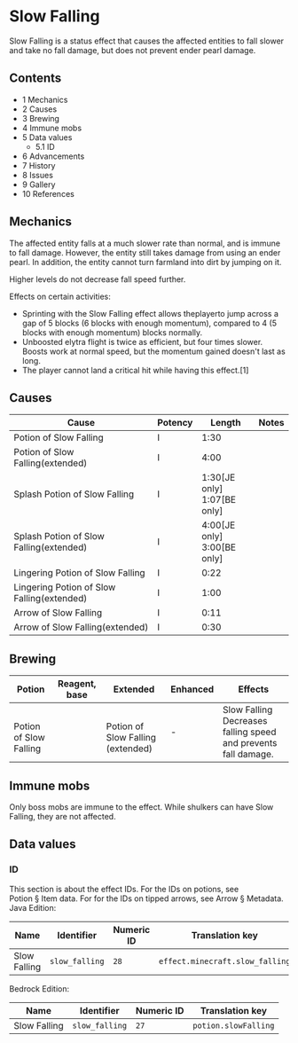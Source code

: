 # Slow Falling
Slow Falling is a status effect that causes the affected entities to fall slower and take no fall damage, but does not prevent ender pearl damage.

## Contents
- 1 Mechanics
- 2 Causes
- 3 Brewing
- 4 Immune mobs
- 5 Data values
	- 5.1 ID
- 6 Advancements
- 7 History
- 8 Issues
- 9 Gallery
- 10 References

## Mechanics
The affected entity falls at a much slower rate than normal, and is immune to fall damage. However, the entity still takes damage from using an ender pearl. In addition, the entity cannot turn farmland into dirt by jumping on it.

Higher levels do not decrease fall speed further.

Effects on certain activities:

- Sprinting with the Slow Falling effect allows theplayerto jump across a gap of 5 blocks (6 blocks with enough momentum), compared to 4 (5 blocks with enough momentum) blocks normally.
- Unboosted elytra flight is twice as efficient, but four times slower. Boosts work at normal speed, but the momentum gained doesn't last as long.
- The player cannot land a critical hit while having this effect.[1]

## Causes
| Cause                                      | Potency | Length                              | Notes |
|--------------------------------------------|---------|-------------------------------------|-------|
| Potion of Slow Falling                     | I       | 1:30                                |       |
| Potion of Slow Falling(extended)           | I       | 4:00                                |       |
| Splash Potion of Slow Falling              | I       | 1:30‌[JE  only]<br/>1:07‌[BE  only] |       |
| Splash Potion of Slow Falling(extended)    | I       | 4:00‌[JE  only]<br/>3:00‌[BE  only] |       |
| Lingering Potion of Slow Falling           | I       | 0:22                                |       |
| Lingering Potion of Slow Falling(extended) | I       | 1:00                                |       |
| Arrow of Slow Falling                      | I       | 0:11                                |       |
| Arrow of Slow Falling(extended)            | I       | 0:30                                |       |

## Brewing
| Potion                      | Reagent, base | Extended                               | Enhanced | Effects                                                            |
|-----------------------------|---------------|----------------------------------------|----------|--------------------------------------------------------------------|
| <br/>Potion of Slow Falling |               | <br/>Potion of Slow Falling (extended) | -        | Slow Falling<br/>Decreases falling speed and prevents fall damage. |

## Immune mobs
Only boss mobs are immune to the effect. While shulkers can have Slow Falling, they are not affected.

## Data values
### ID
This section is about the effect IDs.  For the IDs on potions, see Potion § Item data.  For for the IDs on tipped arrows, see Arrow § Metadata.
Java Edition:

| Name         | Identifier     | Numeric ID | Translation key                 |
|--------------|----------------|------------|---------------------------------|
| Slow Falling | `slow_falling` | `28`       | `effect.minecraft.slow_falling` |

Bedrock Edition:

| Name         | Identifier     | Numeric ID | Translation key      |
|--------------|----------------|------------|----------------------|
| Slow Falling | `slow_falling` | `27`       | `potion.slowFalling` |

